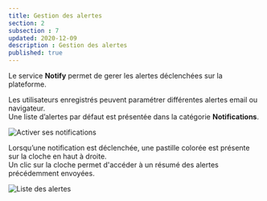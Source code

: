 ```yaml
---
title: Gestion des alertes
section: 2
subsection : 7
updated: 2020-12-09
description : Gestion des alertes
published: true
---
```


Le service **Notify** permet de gerer les alertes déclenchées sur la plateforme.

Les utilisateurs enregistrés peuvent paramétrer différentes alertes email ou navigateur.  
Une liste d’alertes par défaut est présentée dans la catégorie **Notifications**.


![Activer ses notifications](./images/functional-presentation/notify-1.jpeg)

Lorsqu’une notification est déclenchée, une pastille colorée est présente sur la cloche en haut à droite.  
Un clic sur la cloche permet d'accéder à un résumé des alertes précédemment envoyées.

![Liste des alertes](./images/functional-presentation/notify-2.jpg)
